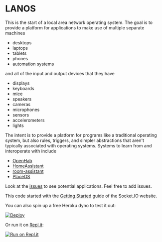 # LANOS

This is the start of a local area network operating system.
The goal is to provide a platform for applications to make use of multiple
separate machines

- desktops
- laptops
- tablets
- phones
- automation systems

and all of the input and output devices that they have

- displays
- keyboards
- mice
- speakers
- cameras
- microphones
- sensors
- accelerometers
- lights

The intent is to provide a platform for programs like a traditional operating system,
but also rules, triggers, and simpler abstractions that aren't typically associated
with operating systems. Systems to learn from and interoperate with include

- [OpenHab](https://www.openhab.org/docs/concepts/)
- [HomeAssistant](https://developers.home-assistant.io/docs/architecture/core/)
- [room-assistant](https://www.room-assistant.io)
- [PlaceOS](https://docs.placeos.com/)

Look at the [issues](https://github.com/curtcox/lanos/issues) to see potential applications.
Feel free to add issues.

This code started with the [Getting Started](http://socket.io/get-started/chat/) guide
of the Socket.IO website.

You can also spin up a free Heroku dyno to test it out:

[![Deploy](https://www.herokucdn.com/deploy/button.png)](https://heroku.com/deploy?template=https://github.com/curtcox/lanos)

Or run it on [Repl.it](https://repl.it/):

[![Run on Repl.it](https://repl.it/badge/github/curtcox/lanos)](https://github.com/curtcox/lanos)
